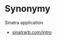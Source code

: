 Synonymy
========

Sinatra application

 - [sinatrarb.com/intro](http://www.sinatrarb.com/intro.html)

